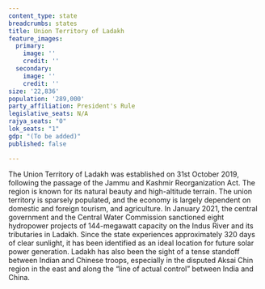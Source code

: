 ```yaml
---
content_type: state
breadcrumbs: states
title: Union Territory of Ladakh
feature_images:
  primary:
    image: ''
    credit: ''
  secondary:
    image: ''
    credit: ''
size: '22,836'
population: '289,000'
party_affiliation: President's Rule
legislative_seats: N/A
rajya_seats: "0"
lok_seats: "1"
gdp: "(To be added)"
published: false

---
```

The Union Territory of Ladakh was established on 31st October 2019, following the passage of the Jammu and Kashmir Reorganization Act. The region is known for its natural beauty and high-altitude terrain. The union territory is sparsely populated, and the economy is largely dependent on domestic and foreign tourism, and agriculture. In January 2021, the central government and the Central Water Commission sanctioned eight hydropower projects of 144-megawatt capacity on the Indus River and its tributaries in Ladakh. Since the state experiences approximately 320 days of clear sunlight, it has been identified as an ideal location for future solar power generation. Ladakh has also been the sight of a tense standoff between Indian and Chinese troops, especially in the disputed Aksai Chin region in the east and along the “line of actual control” between India and China.